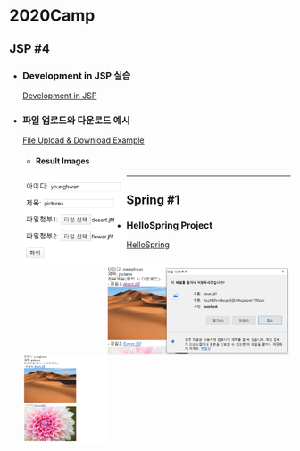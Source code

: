 # 2020Camp


## JSP #4
 + ### Development in JSP 실습
    [Development in JSP](https://github.com/Younghwan-Lee/2020Camp/tree/master/jspProject4/WebContent/Development_in_jsp)
    
 + ### 파일 업로드와 다운로드 예시
    [File Upload & Download Example](https://github.com/Younghwan-Lee/2020Camp/tree/master/jspProject4/WebContent/FileLoad)
    + #### Result Images
     <img src="https://github.com/Younghwan-Lee/2020Camp/blob/master/jspProject4/WebContent/FileLoad/index.PNG" align="left" height="160"        width="186" >
     <img src="https://github.com/Younghwan-Lee/2020Camp/blob/master/jspProject4/WebContent/FileLoad/down.PNG" align="right" height="160"        width="330" >
     <img src="https://github.com/Younghwan-Lee/2020Camp/blob/master/jspProject4/WebContent/FileLoad/result.PNG" align="left" height="160"        width="151" >
     
     
---
## Spring #1
 + ### HelloSpring Project
    [HelloSpring](https://github.com/Younghwan-Lee/2020Camp/tree/master/helloSpring)

